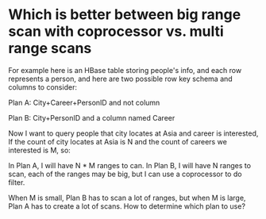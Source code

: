 
# Which is better between big range scan with coprocessor vs. multi range scans

For example here is an HBase table storing people's info, and each row represents a person, and here are two possible row key schema and columns to consider:

Plan A: City+Career+PersonID and not column

Plan B: City+PersonID and a column named Career


Now I want to query people that city locates at Asia and career is interested,
If the count of city locates at Asia is N and the count of careers we interested is M, so:

In Plan A, I will have N * M ranges to can.
In Plan B, I will have N ranges to scan, each of the ranges may be big, but I can use a coprocessor to do filter.

When M is small, Plan B has to scan a lot of ranges, but when M is large, Plan A has to create a lot of scans.
How to determine which plan to use?

        